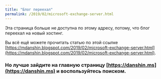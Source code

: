 ```yaml
---
title: "Блог переехал"
permalink: /2019/02/microsoft-exchange-server.html
---
```

Эта страница больше не доступна по этому адресу, потому, что блог переехал на новый хостинг.

Вы всё ещё можете прочитать статью по этой ссылке [https://mdanshin.blogspot.com/2019/02/microsoft-exchange-server.html](https://mdanshin.blogspot.com/2019/02/microsoft-exchange-server.html).

### Но лучше зайдите на главную страницу [https://danshin.ms](https://danshin.ms) и воспользуйтесь поиском.